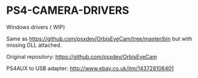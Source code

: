 # PS4-CAMERA-DRIVERS

Windows drivers ( WIP)

Same as https://github.com/psxdev/OrbisEyeCam/tree/master/bin but with missing DLL attached.

Original repository: https://github.com/psxdev/OrbisEyeCam

PS4AUX to USB adapter: http://www.ebay.co.uk/itm/143728106401
